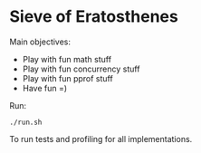 # Sieve of Eratosthenes

Main objectives:

* Play with fun math stuff
* Play with fun concurrency stuff
* Play with fun pprof stuff
* Have fun =)

Run:

```
./run.sh
```

To run tests and profiling for all implementations.
